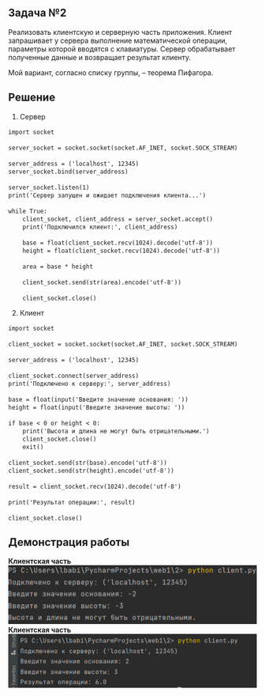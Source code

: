 ## Задача №2

Реализовать клиентскую и серверную часть приложения. Клиент запрашивает у сервера выполнение математической операции, параметры которой вводятся с клавиатуры. 
Сервер обрабатывает полученные данные и возвращает результат клиенту. 

Мой вариант, согласно списку группы, – теорема Пифагора.

## Решение

1. Сервер

```
import socket

server_socket = socket.socket(socket.AF_INET, socket.SOCK_STREAM)

server_address = ('localhost', 12345)
server_socket.bind(server_address)

server_socket.listen(1)
print('Сервер запущен и ожидает подключения клиента...')

while True:
    client_socket, client_address = server_socket.accept()
    print('Подключился клиент:', client_address)

    base = float(client_socket.recv(1024).decode('utf-8'))
    height = float(client_socket.recv(1024).decode('utf-8'))

    area = base * height

    client_socket.send(str(area).encode('utf-8'))

    client_socket.close()
```

2. Клиент

```
import socket

client_socket = socket.socket(socket.AF_INET, socket.SOCK_STREAM)

server_address = ('localhost', 12345)

client_socket.connect(server_address)
print('Подключено к серверу:', server_address)

base = float(input('Введите значение основания: '))
height = float(input('Введите значение высоты: '))

if base < 0 or height < 0:
    print('Высота и длина не могут быть отрицательными.')
    client_socket.close()
    exit()

client_socket.send(str(base).encode('utf-8'))
client_socket.send(str(height).encode('utf-8'))

result = client_socket.recv(1024).decode('utf-8')

print('Результат операции:', result)

client_socket.close()
```

## Демонстрация работы
**Клиентская часть**![img.png](img.png)
**Клиентская часть**![img_1.png](img_1.png)
